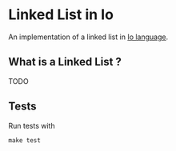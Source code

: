# Linked List in Io

An implementation of a linked list in [Io language][1].

## What is a Linked List ?

TODO

## Tests

Run tests with

    make test

[1]: http://iolanguage.org
